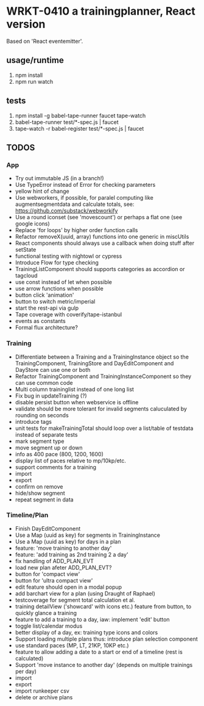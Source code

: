 
# WRKT-0410 a trainingplanner, React version

Based on 'React eventemitter'.

## usage/runtime
 1. npm install
 2. npm run watch

## tests
 1. npm install -g babel-tape-runner faucet tape-watch
 2. babel-tape-runner test/*-spec.js | faucet
 3. tape-watch -r babel-register test/*-spec.js | faucet

## TODOS

### App
- Try out immutable JS (in a branch!)
- Use TypeError instead of Error for checking parameters
- yellow hint of change
- Use webworkers, if possible, for paralel computing like augmentsegmentdata and calculate totals, see: https://github.com/substack/webworkify
- Use a round iconset (see 'movescount') or perhaps a flat one (see google icons)
- Replace 'for loops' by higher order function calls
- Refactor removeX(uuid, array) functions into one generic in miscUtils
- React components should always use a callback when doing stuff after setState
- functional testing with nightowl or cypress
- Introduce Flow for type checking
- TrainingListComponent should supports categories as accordion or tagcloud
- use const instead of let when possible
- use arrow functions when possible
- button click 'animation'
- button to switch metric/imperial
- start the rest-api via gulp
- Tape coverage with coverify/tape-istanbul
- events as constants
- Formal flux architecture?

### Training
- Differentiate between a Training and a TrainingInstance object so the TrainingComponent, 
  TrainingStore and DayEditComponent and DayStore can use one or both
- Refactor TrainingComponent and TrainingInstanceComponent so they can use common code
- Multi column traininglist instead of one long list
- Fix bug in updateTraining (?)
- disable persist button when webservice is offline
- validate should be more tolerant for invalid segments caluculated by rounding on seconds
- introduce tags
- unit tests for makeTrainingTotal should loop over a list/table of testdata instead of separate tests
- mark segment type
- move segment up or down
- info as 400 pace (800, 1200, 1600)
- display list of paces relative to mp/10kp/etc.
- support comments for a training
- import
- export
- confirm on remove
- hide/show segment
- repeat segment in data

### Timeline/Plan
- Finish DayEditComponent
- Use a Map (uuid as key) for segments in TrainingInstance
- Use a Map (uuid as key) for days in a plan
- feature: 'move training to another day'
- feature: 'add training as 2nd training 2 a day'
- fix handling of ADD_PLAN_EVT
- load new plan afeter ADD_PLAN_EVT?
- button for 'compact view'
- button for 'ultra compact view'
- edit feature should open in a modal popup
- add barchart view for a plan (using Draught of Raphael)
- testcoverage for segment total calculation et al.
- training detailView ('showcard' with icons etc.) feature from button, to quickly glance a training
- feature to add a training to a day, iaw: implement 'edit' button
- toggle list/calendar modus
- better display of a day, ex: training type icons and colors
- Support loading multiple plans thus: introduce plan selection component
- use standard paces (MP, LT, 21KP, 10KP etc.)
- feature to allow adding a date to a start or end of a timeline (rest is calculated)
- Support 'move instance to another day' (depends on multiple trainings per day)
- import
- export
- import runkeeper csv
- delete or archive plans
